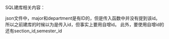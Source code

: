 SQL建库相关内容：

json文件中，major和department是有ID的，但是传入函数中并没有提到该id。
所以之前建库的时候以为是传入id，但事实上要用自增id。
此外，要使用自增id的还有section_id,semester_id


